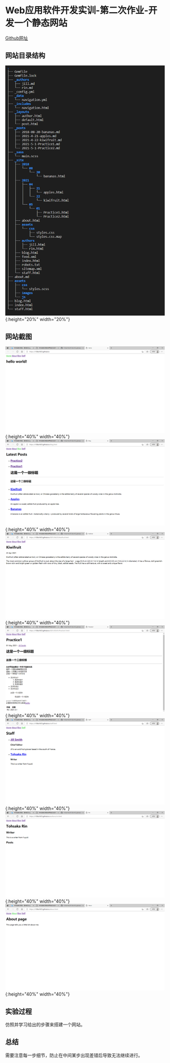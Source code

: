 # Web应用软件开发实训-第二次作业-开发一个静态网站
[Github网址](https://github.com/R136a1423/R136a1423.github.io)
## 网站目录结构
![目录结构](/images/tree.png){:height="20%" width="20%"}
## 网站截图
![首页](/images/首页.png){:height="40%" width="40%"}
![Blog列表页](/images/blog列表页.png){:height="40%" width="40%"}  
![post1](/images/blog测试.png){:height="40%" width="40%"}
![post2](/images/blog练习.png){:height="40%" width="40%"}
![staff列表页](/images/staff列表页.png){:height="40%" width="40%"}  
![作者简介页面](/images/作者简介页.png){:height="40%" width="40%"}  
![about页面](/images/about页面.png){:height="40%" width="40%"}
## 实验过程
仿照并学习给出的步骤来搭建一个网站。
## 总结
需要注意每一步细节，防止在中间某步出现差错后导致无法继续进行。
